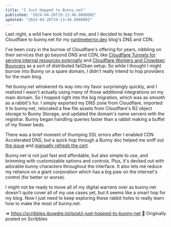 ```yaml
---
title: "I Just Hopped to Bunny.net"
published: "2024-04-26T19:13:48.000000Z"
updated: "2024-04-26T19:13:48.000000Z"
---
```


Last night, a wild hare took hold of me, and I decided to leap from Cloudflare to bunny.net for my [runtimeterror.dev](https://runtimeterror.dev) blog's DNS and CDN.  
  
I've been cozy in the burrow of Cloudflare's offering for years, nibbling on their services that go beyond DNS and CDN, like [Cloudflare Tunnels for serving internal resources externally](https://runtimeterror.dev/publish-services-cloudflare-tunnel/) and [Cloudflare Workers and Crowdsec Bouncers](https://docs.crowdsec.net/u/bouncers/cloudflare-workers/) as a sort of distributed fail2ban setup. So while I thought I might burrow into Bunny on a spare domain, I didn't really intend to hop providers for the main blog.  
  
Yet bunny.net whiskered its way into my favor surprisingly quickly, and I realized I wasn't actually using many of those additional integrations on my main domain. So I hopped right into the big migration, which was as smooth as a rabbit's fur. I simply exported my DNS zone from Cloudflare, imported it to bunny.net, relocated a few file assets from Cloudflare's R2 object storage to Bunny Storage, and updated the domain's name servers with the registrar. Bunny began handling queries faster than a rabbit making a buffet of my flower beds.   
  
There was a brief moment of thumping SSL errors after I enabled CDN Accelerated DNS, but a quick hop through a Bunny doc helped me sniff out [the issue](https://support.bunny.net/hc/en-us/articles/8537885855516-CDN-Accelerated-DNS-Record-SSL-Issue-Troubleshooting) and [manually refresh the cert](https://support.bunny.net/hc/en-us/articles/208517725-How-to-set-up-SSL-for-your-custom-domain-name).  
  
Bunny.net is not just fast and affordable, but also simple to use, and brimming with customizable options and controls. Plus, it's decked out with adorable bunny characters throughout the interface. It also lets me reduce my reliance on a giant corporation which has a big paw on the internet's control (for better or worse).   
  
I might not be ready to move all of my digital warrens over as bunny.net doesn't quite cover all of my use cases yet, but it seems like a smart hop for my blog. Now I just need to keep exploring these rabbit holes to really learn how to make the most of bunny.net.

=> https://scribbles.jbowdre.lol/post/i-just-hopped-to-bunny-net 📡 Originally posted on Scribbles